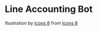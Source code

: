 # Line Accounting Bot

Illustration by [Icons 8](https://icons8.com/) from [Icons 8](https://icons8.com/)